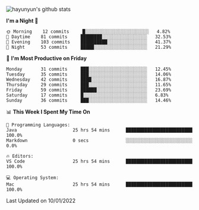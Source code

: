 
![hayunyun's github stats](https://github-readme-stats.vercel.app/api?username=hayunyun&show_icons=true)


<!--START_SECTION:waka-->
**I'm a Night 🦉** 

```text
🌞 Morning    12 commits     █░░░░░░░░░░░░░░░░░░░░░░░░   4.82% 
🌆 Daytime    81 commits     ████████░░░░░░░░░░░░░░░░░   32.53% 
🌃 Evening    103 commits    ██████████░░░░░░░░░░░░░░░   41.37% 
🌙 Night      53 commits     █████░░░░░░░░░░░░░░░░░░░░   21.29%

```
📅 **I'm Most Productive on Friday** 

```text
Monday       31 commits     ███░░░░░░░░░░░░░░░░░░░░░░   12.45% 
Tuesday      35 commits     ███░░░░░░░░░░░░░░░░░░░░░░   14.06% 
Wednesday    42 commits     ████░░░░░░░░░░░░░░░░░░░░░   16.87% 
Thursday     29 commits     ███░░░░░░░░░░░░░░░░░░░░░░   11.65% 
Friday       59 commits     ██████░░░░░░░░░░░░░░░░░░░   23.69% 
Saturday     17 commits     █░░░░░░░░░░░░░░░░░░░░░░░░   6.83% 
Sunday       36 commits     ███░░░░░░░░░░░░░░░░░░░░░░   14.46%

```


📊 **This Week I Spent My Time On** 

```text
💬 Programming Languages: 
Java                     25 hrs 54 mins      █████████████████████████   100.0% 
Markdown                 0 secs              ░░░░░░░░░░░░░░░░░░░░░░░░░   0.0%

🔥 Editors: 
VS Code                  25 hrs 54 mins      █████████████████████████   100.0%

💻 Operating System: 
Mac                      25 hrs 54 mins      █████████████████████████   100.0%

```


 Last Updated on 10/01/2022
<!--END_SECTION:waka-->

<!--
**hayunyun/hayunyun** is a ✨ _special_ ✨ repository because its `README.md` (this file) appears on your GitHub profile.

Here are some ideas to get you started:

- 🔭 I’m currently working on ...
- 🌱 I’m currently learning ...
- 👯 I’m looking to collaborate on ...
- 🤔 I’m looking for help with ...
- 💬 Ask me about ...
- 📫 How to reach me: ...
- 😄 Pronouns: ...
- ⚡ Fun fact: ...
-->
